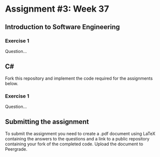 # Assignment #3: Week 37

## Introduction to Software Engineering

### Exercise 1

Question...

## C&#35;

Fork this repository and implement the code required for the assignments below.

### Exercise 1

Question...

## Submitting the assignment

To submit the assignment you need to create a .pdf document using LaTeX containing the answers to the questions and a link to a public repository containing your fork of the completed code.
Upload the document to Peergrade.
